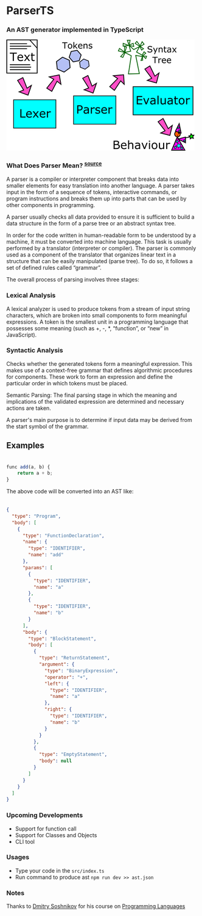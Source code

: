 # ParserTS 

### An AST generator implemented in TypeScript

![Parser](.github/parser.png)

### What Does Parser Mean? <sup><a href="https://www.techopedia.com/definition/3854/parser">source</a></sup>

A parser is a compiler or interpreter component that breaks data into smaller elements for easy translation into another language. A parser takes input in the form of a sequence of tokens, interactive commands, or program instructions and breaks them up into parts that can be used by other components in programming.

A parser usually checks all data provided to ensure it is sufficient to build a data structure in the form of a parse tree or an abstract syntax tree.

In order for the code written in human-readable form to be understood by a machine, it must be converted into machine language. This task is usually performed by a translator (interpreter or compiler). The parser is commonly used as a component of the translator that organizes linear text in a structure that can be easily manipulated (parse tree). To do so, it follows a set of defined rules called “grammar”.

The overall process of parsing involves three stages:

### Lexical Analysis

A lexical analyzer is used to produce tokens from a stream of input string characters, which are broken into small components to form meaningful expressions. A token is the smallest unit in a programming language that possesses some meaning (such as +, -, *, “function”, or “new” in JavaScript).

### Syntactic Analysis

Checks whether the generated tokens form a meaningful expression. This makes use of a context-free grammar that defines algorithmic procedures for components. These work to form an expression and define the particular order in which tokens must be placed.

Semantic Parsing: The final parsing stage in which the meaning and implications of the validated expression are determined and necessary actions are taken.

A parser's main purpose is to determine if input data may be derived from the start symbol of the grammar.

## Examples 

```javascript

func add(a, b) {
    return a + b;
}

```

The above code will be converted into an AST like: 

```json

{
  "type": "Program",
  "body": [
    {
      "type": "FunctionDeclaration",
      "name": {
        "type": "IDENTIFIER",
        "name": "add"
      },
      "params": [
        {
          "type": "IDENTIFIER",
          "name": "a"
        },
        {
          "type": "IDENTIFIER",
          "name": "b"
        }
      ],
      "body": {
        "type": "BlockStatement",
        "body": [
          {
            "type": "ReturnStatement",
            "argument": {
              "type": "BinaryExpression",
              "operator": "+",
              "left": {
                "type": "IDENTIFIER",
                "name": "a"
              },
              "right": {
                "type": "IDENTIFIER",
                "name": "b"
              }
            }
          },
          {
            "type": "EmptyStatement",
            "body": null
          }
        ]
      }
    }
  ]
}

```

### Upcoming Developments

- Support for function call
- Support for Classes and Objects
- CLI tool


### Usages

- Type your code in the `src/index.ts`
- Run command to produce ast `npm run dev >> ast.json`

### Notes

Thanks to [Dmitry Soshnikov](http://dmitrysoshnikov.com/) for his course on [Programming Languages](https://www.dmitrysoshnikov.education/p/programming-languages-design-ultimate-bundle-2nd-edition)